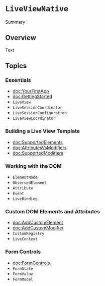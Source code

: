 # ``LiveViewNative``

<!--@START_MENU_TOKEN@-->Summary<!--@END_MENU_TOKEN@-->

## Overview

<!--@START_MENU_TOKEN@-->Text<!--@END_MENU_TOKEN@-->

## Topics

### Essentials

- <doc:YourFirstApp>
- <doc:GettingStarted>
- ``LiveView``
- ``LiveSessionCoordinator``
- ``LiveSessionConfiguration``
- ``LiveViewCoordinator``

### Building a Live View Template

- <doc:SupportedElements>
- <doc:AttributesVsModifiers>
- <doc:SupportedModifiers>

### Working with the DOM

- ``ElementNode``
- ``ObservedElement``
- ``Attribute``
- ``Event``
- ``LiveBinding``

### Custom DOM Elements and Attributes

- <doc:AddCustomElement>
- <doc:AddCustomModifier>
- ``CustomRegistry``
- ``LiveContext``

### Form Controls
- <doc:FormControls>
- ``FormState``
- ``FormValue``
- ``FormModel``
